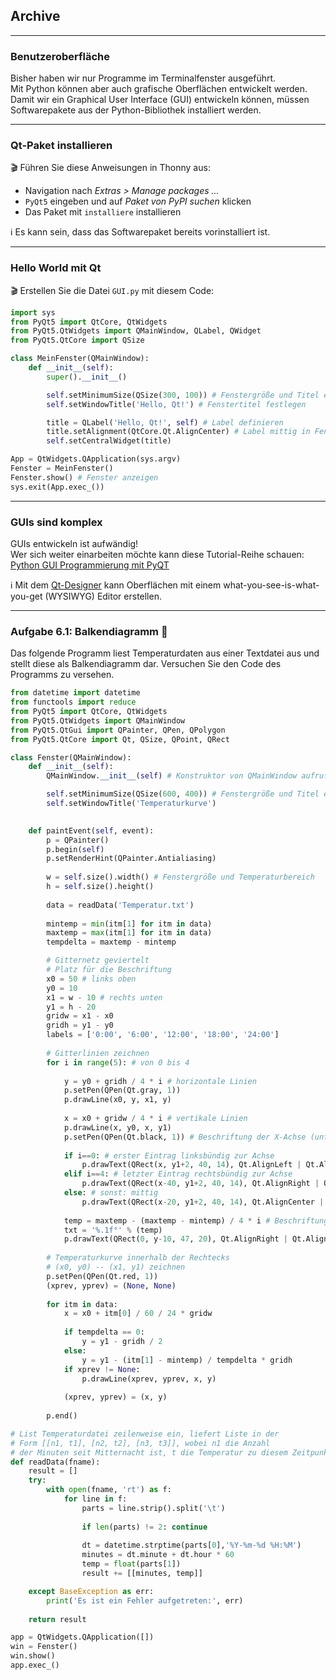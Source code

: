 ## Archive

---

### Benutzeroberfläche

Bisher haben wir nur Programme im Terminalfenster ausgeführt.  
Mit Python können aber auch grafische Oberflächen entwickelt werden.  
Damit wir ein Graphical User Interface (GUI) entwickeln können, müssen Softwarepakete aus der Python-Bibliothek installiert werden.

---

### Qt-Paket installieren

🎬 Führen Sie diese Anweisungen in Thonny aus:
* Navigation nach *Extras > Manage packages ...*
* `PyQt5` eingeben und auf *Paket von PyPI suchen* klicken
* Das Paket mit `installiere` installieren

ℹ️ Es kann sein, dass das Softwarepaket bereits vorinstalliert ist.

---

### Hello World mit Qt

🎬 Erstellen Sie die Datei `GUI.py` mit diesem Code:

```py
import sys
from PyQt5 import QtCore, QtWidgets
from PyQt5.QtWidgets import QMainWindow, QLabel, QWidget             
from PyQt5.QtCore import QSize

class MeinFenster(QMainWindow):
    def __init__(self):
        super().__init__()

        self.setMinimumSize(QSize(300, 100)) # Fenstergröße und Titel einstellen
        self.setWindowTitle('Hello, Qt!') # Fenstertitel festlegen

        title = QLabel('Hello, Qt!', self) # Label definieren
        title.setAlignment(QtCore.Qt.AlignCenter) # Label mittig in Fenster anzeigen
        self.setCentralWidget(title)

App = QtWidgets.QApplication(sys.argv) 
Fenster = MeinFenster() 
Fenster.show() # Fenster anzeigen
sys.exit(App.exec_())
```

---

### GUIs sind komplex

GUIs entwickeln ist aufwändig!\
Wer sich weiter einarbeiten möchte kann diese Tutorial-Reihe schauen: [Python GUI Programmierung mit PyQT](https://www.youtube.com/watch?v=FiaPzdWKhJU&list=PLNmsVeXQZj7ruNQIfS8NRpjzZIRq0A8QP)

ℹ️ Mit dem [Qt-Designer](https://doc.qt.io/qt-5/qtdesigner-manual.html) kann Oberflächen mit einem what-you-see-is-what-you-get (WYSIWYG) Editor erstellen.

---

### Aufgabe 6.1: Balkendiagramm 🚧

Das folgende Programm liest Temperaturdaten aus einer Textdatei aus und stellt diese als Balkendiagramm dar. Versuchen Sie den Code des Programms zu versehen.

```py
from datetime import datetime
from functools import reduce
from PyQt5 import QtCore, QtWidgets
from PyQt5.QtWidgets import QMainWindow
from PyQt5.QtGui import QPainter, QPen, QPolygon
from PyQt5.QtCore import Qt, QSize, QPoint, QRect

class Fenster(QMainWindow):
    def __init__(self):
        QMainWindow.__init__(self) # Konstruktor von QMainWindow aufrufen

        self.setMinimumSize(QSize(600, 400)) # Fenstergröße und Titel einstellen
        self.setWindowTitle('Temperaturkurve') 
        

    def paintEvent(self, event):
        p = QPainter()
        p.begin(self)
        p.setRenderHint(QPainter.Antialiasing)
        
        w = self.size().width() # Fenstergröße und Temperaturbereich
        h = self.size().height()
        
        data = readData('Temperatur.txt')
        
        mintemp = min(itm[1] for itm in data)
        maxtemp = max(itm[1] for itm in data)
        tempdelta = maxtemp - mintemp

        # Gitternetz geviertelt
        # Platz für die Beschriftung
        x0 = 50 # links oben
        y0 = 10
        x1 = w - 10 # rechts unten
        y1 = h - 20
        gridw = x1 - x0
        gridh = y1 - y0
        labels = ['0:00', '6:00', '12:00', '18:00', '24:00']
        
        # Gitterlinien zeichnen
        for i in range(5): # von 0 bis 4
            
            y = y0 + gridh / 4 * i # horizontale Linien
            p.setPen(QPen(Qt.gray, 1))
            p.drawLine(x0, y, x1, y)
            
            x = x0 + gridw / 4 * i # vertikale Linien
            p.drawLine(x, y0, x, y1)
            p.setPen(QPen(Qt.black, 1)) # Beschriftung der X-Achse (unten)
            
            if i==0: # erster Eintrag linksbündig zur Achse
                p.drawText(QRect(x, y1+2, 40, 14), Qt.AlignLeft | Qt.AlignTop, labels[i])
            elif i==4: # letzter Eintrag rechtsbündig zur Achse
                p.drawText(QRect(x-40, y1+2, 40, 14), Qt.AlignRight | Qt.AlignTop, labels[i])
            else: # sonst: mittig
                p.drawText(QRect(x-20, y1+2, 40, 14), Qt.AlignCenter | Qt.AlignTop, labels[i])
            
            temp = maxtemp - (maxtemp - mintemp) / 4 * i # Beschriftung der Y-Achse (links)
            txt = '%.1f°' % (temp)
            p.drawText(QRect(0, y-10, 47, 20), Qt.AlignRight | Qt.AlignVCenter, txt.replace('.', ','))
            
        # Temperaturkurve innerhalb der Rechtecks
        # (x0, y0) -- (x1, y1) zeichnen
        p.setPen(QPen(Qt.red, 1))
        (xprev, yprev) = (None, None)
        
        for itm in data:
            x = x0 + itm[0] / 60 / 24 * gridw
            
            if tempdelta == 0:
                y = y1 - gridh / 2
            else:
                y = y1 - (itm[1] - mintemp) / tempdelta * gridh
            if xprev != None:
                p.drawLine(xprev, yprev, x, y)
                
            (xprev, yprev) = (x, y)
            
        p.end()

# List Temperaturdatei zeilenweise ein, liefert Liste in der
# Form [[n1, t1], [n2, t2], [n3, t3]], wobei n1 die Anzahl
# der Minuten seit Mitternacht ist, t die Temperatur zu diesem Zeitpunkt
def readData(fname):
    result = []
    try:
        with open(fname, 'rt') as f:
            for line in f:
                parts = line.strip().split('\t')
                
                if len(parts) != 2: continue
                
                dt = datetime.strptime(parts[0],'%Y-%m-%d %H:%M')
                minutes = dt.minute + dt.hour * 60
                temp = float(parts[1])
                result += [[minutes, temp]]

    except BaseException as err:
        print('Es ist ein Fehler aufgetreten:', err)
        
    return result

app = QtWidgets.QApplication([])
win = Fenster()
win.show()
app.exec_()
```